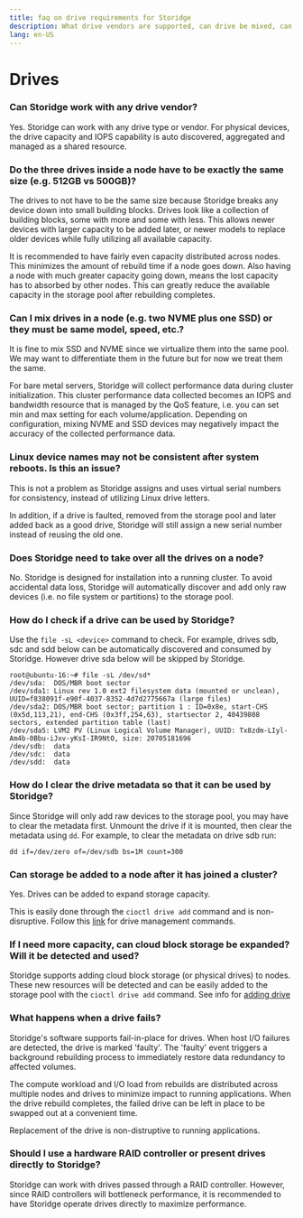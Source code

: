 ```yaml
---
title: faq on drive requirements for Storidge
description: What drive vendors are supported, can drive be mixed, can drive be added?
lang: en-US
---
```


# Drives

### Can Storidge work with any drive vendor?

Yes. Storidge can work with any drive type or vendor. For physical devices, the drive capacity and IOPS capability is auto discovered, aggregated and managed as a shared resource.

### Do the three drives inside a node have to be exactly the same size (e.g. 512GB vs 500GB)?

The drives to not have to be the same size because Storidge breaks any device down into small building blocks. Drives look like a collection of building blocks, some with more and some with less. This allows newer devices with larger capacity to be added later, or newer models to replace older devices while fully utilizing all available capacity.

It is recommended to have fairly even capacity distributed across nodes. This minimizes the amount of rebuild time if a node goes down. Also having a node with much greater capacity going down, means the lost capacity has to absorbed by other nodes. This can greatly reduce the available capacity in the storage pool after rebuilding completes.

### Can I mix drives in a node (e.g. two NVME plus one SSD) or they must be same model, speed, etc.?

It is fine to mix SSD and NVME since we virtualize them into the same pool. We may want to differentiate them in the future but for now we treat them the same.

For bare metal servers, Storidge will collect performance data during cluster initialization. This cluster performance data collected becomes an IOPS and bandwidth resource that is managed by the QoS feature, i.e. you can set min and max setting for each volume/application. Depending on configuration, mixing NVME and SSD devices may negatively impact the accuracy of the collected performance data.

### Linux device names may not be consistent after system reboots. Is this an issue?

This is not a problem as Storidge assigns and uses virtual serial numbers for consistency, instead of utilizing Linux drive letters.

In addition, if a drive is faulted, removed from the storage pool and later added back as a good drive, Storidge will still assign a new serial number instead of reusing the old one.

### Does Storidge need to take over all the drives on a node?

No. Storidge is designed for installation into a running cluster. To avoid accidental data loss, Storidge will automatically discover and add only raw devices (i.e. no file system or partitions) to the storage pool.

### How do I check if a drive can be used by Storidge?

Use the `file -sL <device>` command to check. For example, drives sdb, sdc and sdd below can be automatically discovered and consumed by Storidge. However drive sda below will be skipped by Storidge.

```
root@ubuntu-16:~# file -sL /dev/sd*
/dev/sda:  DOS/MBR boot sector
/dev/sda1: Linux rev 1.0 ext2 filesystem data (mounted or unclean), UUID=f838091f-e90f-4037-8352-4d7d2775667a (large files)
/dev/sda2: DOS/MBR boot sector; partition 1 : ID=0x8e, start-CHS (0x5d,113,21), end-CHS (0x3ff,254,63), startsector 2, 40439808 sectors, extended partition table (last)
/dev/sda5: LVM2 PV (Linux Logical Volume Manager), UUID: Tx8zdm-LIyl-Am4b-0Bbu-iJxv-yKsI-IR9NtO, size: 20705181696
/dev/sdb:  data
/dev/sdc:  data
/dev/sdd:  data
```

### How do I clear the drive metadata so that it can be used by Storidge?

Since Storidge will only add raw devices to the storage pool, you may have to clear the metadata first. Unmount the drive if it is mounted, then clear the metadata using `dd`. For example, to clear the metadata on drive sdb run:

```
dd if=/dev/zero of=/dev/sdb bs=1M count=300
```

### Can storage be added to a node after it has joined a cluster?

Yes. Drives can be added to expand storage capacity.

This is easily done through the `cioctl drive add` command and is non-disruptive. Follow this [link](https://docs.storidge.com/cioctl_cli/drive.html) for drive management commands.

### If I need more capacity, can cloud block storage be expanded? Will it be detected and used?

Storidge supports adding cloud block storage (or physical drives) to nodes. These new resources will be detected and can be easily added to the storage pool with the `cioctl drive add` command. See info for [adding drive](https://docs.storidge.com/cioctl_cli/drive.html#cioctl-drive-add)

### What happens when a drive fails?

Storidge's software supports fail-in-place for drives. When host I/O failures are detected, the drive is marked 'faulty'. The 'faulty' event triggers a background rebuilding process to immediately restore data redundancy to affected volumes.

The compute workload and I/O load from rebuilds are distributed across multiple nodes and drives to minimize impact to running applications. When the drive rebuild completes, the failed drive can be left in place to be swapped out at a convenient time.

Replacement of the drive is non-distruptive to running applications.

### Should I use a hardware RAID controller or present drives directly to Storidge?

Storidge can work with drives passed through a RAID controller. However, since RAID controllers will bottleneck performance, it is recommended to have Storidge operate drives directly to maximize performance.
